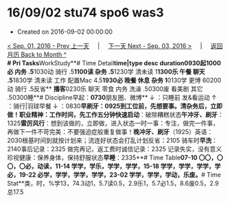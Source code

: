 # 16/09/02 stu74 spo6 was3

* Created on 2016-09-02 00:00:00

[&lt; Sep. 01, 2016 - Prev 上一天](d01.md)     \|     [下一天 Next - Sep. 03, 2016 &gt;](d03.md)     \|     [返回月历 Back to Month ^](index.md)   
**\# Pri Tasks**WorkStudy**\# Time Detail**time\|type desc duration0930起1000必 内务 .5**1030动 骑行 .5**1100读 杂务 .5**1230学 清未读 1**1300乐 午餐 聊天 .5**1830学 清未读 工作 配置Mac 4.5**1930必 晚餐 休息 杂务 1**0130学 更博 60200动 骑行 .5反省** **播客**0230乐 聊天 零食 内务 洗澡 .50300废 看美剧 其它 .50300睡**\# Discipline早起：**0730**朋友圈、微博** ↓ ：只睡前 发&看运动 ↑ ：骑行\|羽球早餐 ↓ ：0830**早刷牙：**0925到工位前，先想要事。清杂务后，立即做！**职业精神**：工作时间，先工作**五分钟快速启动**：破除糟糕状态**午冲牙、刷牙**：1325**雷厉风行**：想到该做的，立即做，进入状态一时一事：专注，做完一件事，再做下一件不苛完美：不要强迫症般重复做事！**晚冲牙、刷牙**（1925）英语：2030根基时间到就按计划来；流连好状态会打乱计划反省：2105 骑车时**早洗**：2140事后记录：2325 做完再记，返工费时诚信记录：2325 记录失实，没有意义珍视健康：保养身体，保持舒服状态**早睡**：2335**\# Time Table**07-10 〇〇，〇〇，〇必，动读，11-14 学学，学乐，学学，学学，15-18 学学，学学，学学，学必，19-22 必学，学学，学学，学学，23-02 学学，学学，学动，乐废。**\# Time Stat**类，时，%学13，74.3动1，5.7读0.5，2.9乐1，5.7必1.5，8.6废0.5，2.9总17.5

